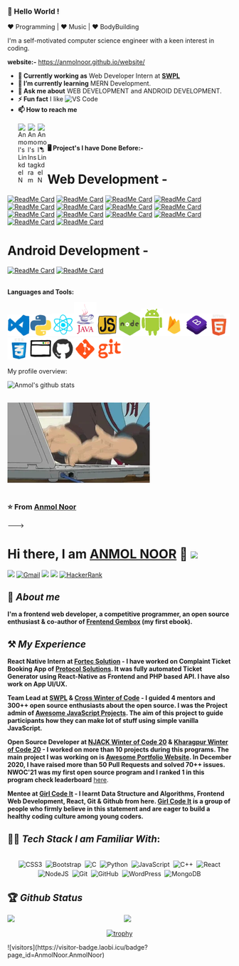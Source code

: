 
<!--- 

<p align="center">
  <img src="https://github.com/Anmolnoor/Anmolnoor/blob/master/gif%20profile/68747470733a2f2f6d65646961322e67697068792e636f6d2f6d656469612f587a713332314b53455348743833334d596a2f67697068792e676966.gif?raw=true">
  <h2 align="center">Profile</h2>
</p>
<!--- https://media2.giphy.com/media/Xzq321KSESHt833MYj/giphy.gif--->
  <!--- https://media4.giphy.com/media/h1QmJxwoCr19BtTkGt/giphy.gif--->
  <!--- https://media2.giphy.com/media/p4NLw3I4U0idi/giphy.gif?cid=ecf05e4785b3647002b1f1e8467f72add666753d02755381&rid=giphy.gif --->
  <!--- https://media3.giphy.com/media/kH6CqYiquZawmU1HI6/giphy.gif?cid=ecf05e476ef3a2ba3e3db6069758c530516705d3794bbb18&rid=giphy.gif  -->
  
  
  
  
  
### 👋 Hello World ! 
 
 :heart: Programming | :heart: Music | :heart: BodyBuilding 
 
I'm a self-motivated computer science engineer with a keen interest in coding.

**website:-** https://anmolnoor.github.io/website/

- **💼 Currently working as** Web Developer Intern at <a href="https://swplgeek.com/" target="_blank"><b>SWPL</b></a>
- **🌱 I’m currently learning** MERN Development.
- **💬 Ask me about** WEB DEVELOPMENT and ANDROID DEVELOPMENT.
- **⚡ Fun fact** I like ![VS Code](http://img.shields.io/badge/-VS%20Code-007ACC?style=flat-square&logo=visual-studio-code&logoColor=ffffff)      
- **📫 How to reach me** <div aling="center"><br /><a href="https://www.linkedin.com/in/anmol-noor/">
  <img align="left" alt="Anmol's LinkdeIN" width="22px" src="https://cdn.jsdelivr.net/npm/simple-icons@v3/icons/linkedin.svg" />
</a><a href="https://www.instagram.com/_anmol_noor/">
  <img align="left" alt="Anmol's Instagram" width="22px" src="https://cdn.jsdelivr.net/npm/simple-icons@3.7.0/icons/instagram.svg" />
</a><a href="https://github.com/Anmolnoor">
  <img align="left" alt="Anmol's LinkdeIN" width="22px" src="https://cdn.jsdelivr.net/npm/simple-icons@3.7.0/icons/github.svg" />
</a>
<br /></div>

- **🖥️ Project's I have Done Before:-**

# Web Development -
             
[![ReadMe Card](https://github-readme-stats.vercel.app/api/pin/?username=AnmolNoor&repo=bgiet)](https://github.com/Anmolnoor/bgiet)
[![ReadMe Card](https://github-readme-stats.vercel.app/api/pin/?username=AnmolNoor&repo=Keeper)](https://github.com/Anmolnoor/Keeper.git)
[![ReadMe Card](https://github-readme-stats.vercel.app/api/pin/?username=AnmolNoor&repo=Blog-with-Database)](https://github.com/Anmolnoor/Blog-with-Database)
[![ReadMe Card](https://github-readme-stats.vercel.app/api/pin/?username=AnmolNoor&repo=website)](https://github.com/Anmolnoor/website)
[![ReadMe Card](https://github-readme-stats.vercel.app/api/pin/?username=AnmolNoor&repo=todolist)](https://github.com/Anmolnoor/todolist)
[![ReadMe Card](https://github-readme-stats.vercel.app/api/pin/?username=AnmolNoor&repo=my-express-server)](https://github.com/Anmolnoor/my-express-server)
[![ReadMe Card](https://github-readme-stats.vercel.app/api/pin/?username=AnmolNoor&repo=wiki-api)](https://github.com/Anmolnoor/wiki-api)
[![ReadMe Card](https://github-readme-stats.vercel.app/api/pin/?username=AnmolNoor&repo=weather-project)](https://github.com/Anmolnoor/weather-project)
[![ReadMe Card](https://github-readme-stats.vercel.app/api/pin/?username=AnmolNoor&repo=Newsletter-Singup)](https://github.com/Anmolnoor/Newsletter-Singup)
[![ReadMe Card](https://github-readme-stats.vercel.app/api/pin/?username=AnmolNoor&repo=Simon-Game)](https://github.com/Anmolnoor/Simon-Game)
[![ReadMe Card](https://github-readme-stats.vercel.app/api/pin/?username=AnmolNoor&repo=calculator)](https://github.com/Anmolnoor/calculator)
[![ReadMe Card](https://github-readme-stats.vercel.app/api/pin/?username=AnmolNoor&repo=Drum_Kit)](https://github.com/Anmolnoor/Drum_Kit)
[![ReadMe Card](https://github-readme-stats.vercel.app/api/pin/?username=AnmolNoor&repo=Dice_Roller)](https://github.com/Anmolnoor/Dice_Roller)
[![ReadMe Card](https://github-readme-stats.vercel.app/api/pin/?username=AnmolNoor&repo=TinDog)](https://github.com/Anmolnoor/TinDog)

# Android Development - 

[![ReadMe Card](https://github-readme-stats.vercel.app/api/pin/?username=AnmolNoor&repo=engineersyard)](https://github.com/Anmolnoor/engineersyard)
[![ReadMe Card](https://github-readme-stats.vercel.app/api/pin/?username=AnmolNoor&repo=LionorTiger)](https://github.com/Anmolnoor/LionorTiger)
<br />
<br />

**Languages and Tools:** 
<p align="left">
  <img src="https://raw.githubusercontent.com/Anmolnoor/Anmolnoor/master/gif%20profile/68747470733a2f2f692e67697068792e636f6d2f6d656469612f49647941514a564e326b56504e55726f6a4d2f3230302e77656270.webp" width="50"><img src="https://raw.githubusercontent.com/Anmolnoor/Anmolnoor/master/gif%20profile/68747470733a2f2f692e67697068792e636f6d2f6d656469612f4c4d7439363338644f38646674416a74636f2f3230302e77656270.webp" width="50"><img src="https://raw.githubusercontent.com/Anmolnoor/Anmolnoor/master/gif%20profile/68747470733a2f2f692e67697068792e636f6d2f6d656469612f654e41736a4f353574506267616f72376d612f323030772e77656270.webp" width="50"><img src="https://github.com/Anmolnoor/Anmolnoor/blob/master/gif%20profile/68747470733a2f2f6d2e6769666d616e69612e636f2e756b2f5765622d44657369676e2d416e696d617465642d476966732f416e696d617465642d5369676e732d57656273697465732f4a6176612d5369676e732f4a6176612d4c6f676f2d36323239312e6.gif?raw=true" width="50"><img src="https://raw.githubusercontent.com/Anmolnoor/Anmolnoor/master/gif%20profile/68747470733a2f2f6d65646961332e67697068792e636f6d2f6d656469612f6c6e377a32655772696951416c6c6656636e2f323030772e77656270.webp" width="50"><img src="https://raw.githubusercontent.com/Anmolnoor/Anmolnoor/master/gif%20profile/68747470733a2f2f6d65646961332e67697068792e636f6d2f6d656469612f6b64466338667562675333316238447356752f67697068792e77656270.webp" width="50"><img src="https://github.com/Anmolnoor/Anmolnoor/blob/master/gif%20profile/68747470733a2f2f6d65646961332e67697068792e636f6d2f6d656469612f55514a6c5a324f6361434132524c6647695a2f67697068792e676966.gif?raw=true" width="50"><img src="https://github.com/Anmolnoor/Anmolnoor/blob/master/gif%20profile/68747470733a2f2f6d65646961312e67697068792e636f6d2f6d656469612f5269325455634b6c614f63614442784670592f67697068792e676966.gif?raw=true" width="50"><img src="https://github.com/Anmolnoor/Anmolnoor/blob/master/gif%20profile/68747470733a2f2f6d65646961322e67697068792e636f6d2f6d656469612f5372387844704d77564b4f485557445652442f67697068792e676966.gif?raw=true" width="50"><img src="https://github.com/Anmolnoor/Anmolnoor/blob/master/gif%20profile/68747470733a2f2f6d65646961322e67697068792e636f6d2f6d656469612f584178796c524d43647062455755417672382f67697068792e676966.gif?raw=true" height="50"><img src="https://github.com/Anmolnoor/Anmolnoor/blob/master/gif%20profile/68747470733a2f2f6d65646961312e67697068792e636f6d2f6d656469612f667345615a6c644e43384131504a336d77702f67697068792e676966.gif?raw=true" width="50"><img src="https://github.com/Anmolnoor/Anmolnoor/blob/master/gif%20profile/68747470733a2f2f6d65646961312e67697068792e636f6d2f6d656469612f6a357a5939464b4777703159565a325946562f67697068792e676966.gif?raw=true" width="50"><img src="https://github.com/Anmolnoor/Anmolnoor/blob/master/gif%20profile/68747470733a2f2f6d65646961302e67697068792e636f6d2f6d656469612f4b7a4a6b7a6a676766474e355079366e6b542f67697068792e676966.gif?raw=true" width="50"><img src="https://github.com/Anmolnoor/Anmolnoor/blob/master/gif%20profile/68747470733a2f2f6d65646961332e67697068792e636f6d2f6d656469612f6b48364371596971755a61776d55314849362f67697068792e6769663f6369643d656366303565343736656633613262613365336462363036393735386335333035313637303.gif?raw=true" height="50">
  
</p>
<div><p>My profile overview: </p></div>

![Anmol's github stats](https://github-readme-stats.vercel.app/api?username=AnmolNoor&show_icons=true)
<br />
<br />

![picture](https://raw.githubusercontent.com/Anmolnoor/Anmolnoor/master/gif%20profile/giphy.webp)
<br />
<br />
### ⭐️ From [Anmol Noor ](https://github.com/AnmolNoor)   


--->






<!--
**Anmolnoor/Anmolnoor** is a ✨ _special_ ✨ repository because its `README.md` (this file) appears on your GitHub profile.
Bhai Gurdas Institute of Engineering and Technology.




[<img src="https://img.shields.io/badge/twitter-white.svg?&style=for-the-badge&logo=twitter&logoColor=%3A2F2F">](https://twitter.com/vishalraj_1)
[<img src="https://img.shields.io/badge/leetcode-%23000000.svg?&style=for-the-badge&logo=Leetcode&logoColor=orange">](https://leetcode.com/Vishal_Rajput/)

-->

# **Hi there, I am** [ANMOL NOOR](https://anmolnoor.github.io/website/) 👋 <img src="https://github.com/TheDudeThatCode/TheDudeThatCode/blob/master/Assets/Earth.gif" width="24px"> 


[<img src="https://img.shields.io/badge/Github-%23000000.svg?&style=for-the-badge&logo=github&logoColor=white">](https://github.com/Anmolnoor)
[<img alt="Gmail" src="https://img.shields.io/badge/Gmail-D14836?style=for-the-badge&logo=gmail&logoColor=white" />](mailto:anmolnoor59@gmail.com)
[<img src="https://img.shields.io/badge/linkedin-%230077B5.svg?&style=for-the-badge&logo=linkedin&logoColor=white">](https://www.linkedin.com/in/anmol-noor-47305013a)
[<img src="https://img.shields.io/badge/Portfolio-%23000000.svg?&style=for-the-badge">](https://anmolnoor.github.io/website/)
[<img alt="HackerRank" src="https://img.shields.io/badge/-Hackerrank-2EC866?style=for-the-badge&logo=HackerRank&logoColor=white"/>](https://www.hackerrank.com/anmolnoor59)

## 🚀 *About me*

**I'm a frontend web developer, a competitive programmer, an open source enthusiast & co-author of [Frentend Gembox](https://rzp.io/l/FbTFWVoyOY) (my first ebook).**

## ⚒ *My Experience*

**React Native Intern at [Fortec Solution](https://fortecsolution.com/) - I have worked on Complaint Ticket Booking App of [Protocol Solutions](https://protocolsolution.com/). It was fully automated Ticket Generator using React-Native as Frontend and PHP based API. I have also work on App UI/UX.**

**Team Lead at [SWPL](http://gssoc.girlscript.tech/) & [Cross Winter of Code](https://crosswoc.ieeedtu.in/) - I guided 4 mentors and 300++ open source enthusiasts about the open source. I was the Project admin of [Awesome JavaScript Projects](https://github.com/Vishal-raj-1/Awesome-JavaScript-Projects). The aim of this project to guide participants how they can make lot of stuff using simple vanilla JavaScript.**

**Open Source Developer at [NJACK Winter of Code 20](njackwinterofcode.github.io) & [Kharagpur Winter of Code 20](https://kwoc.kossiitkgp.org/) - I worked on more than 10 projects during this programs. The main project I was working on is [Awesome Portfolio Website](https://github.com/smaranjitghose/awesome-portfolio-websites). In December 2020, I have raised more than 50 Pull Requests and solved 70++ issues. NWOC'21 was my first open source program and I ranked 1 in this program check leaderboard** [here](https://njackwinterofcode.github.io/leaderboard.html).

**Mentee at [Girl Code It](https://github.com/Girl-Code-It) - I learnt Data Structure and Algorithms, Frontend Web Development, React, Git & Github from here. [Girl Code It](https://girlcodeit.com/) is a group of people who firmly believe in this statement and are eager to build a healthy coding culture among young coders.**

## 👨‍💻 *Tech Stack I am Familiar With*:

<p align="center">
<br/>
<img alt="CSS3" src="https://img.shields.io/badge/css3%20-%231572B6.svg?&style=for-the-badge&logo=css3&logoColor=white" style="margin:2px;"/>
<img alt="Bootstrap" src="https://img.shields.io/badge/bootstrap%20-%23563D7C.svg?&style=for-the-badge&logo=bootstrap&logoColor=white" style="margin:2px;"/>
<img alt="C" src="https://img.shields.io/badge/c%20-%2300599C.svg?&style=for-the-badge&logo=c&logoColor=white" style="margin:2px;"/>
<img alt="Python" src="https://img.shields.io/badge/python%20-%2314354C.svg?&style=for-the-badge&logo=python&logoColor=white" style="margin:2px;"/>
<img alt="JavaScript" src="https://img.shields.io/badge/javascript%20-%23323330.svg?&style=for-the-badge&logo=javascript&logoColor=%23F7DF1E" style="margin:2px;"/>
<img alt="C++" src="https://img.shields.io/badge/c++%20-%2300599C.svg?&style=for-the-badge&logo=c%2B%2B&ogoColor=white" style="margin:2px;"/>
<img alt="React" src="https://img.shields.io/badge/react%20-%2320232a.svg?&style=for-the-badge&logo=react&logoColor=%2361DAFB" style="margin:2px;"/>
<img alt="NodeJS" src="https://img.shields.io/badge/node.js%20-%2343853D.svg?&style=for-the-badge&logo=node.js&logoColor=white" style="margin:2px;"/>
<img alt="Git" src="https://img.shields.io/badge/git%20-%23F05033.svg?&style=for-the-badge&logo=git&logoColor=white" style="margin:2px;"/>
<img alt="GitHub" src="https://img.shields.io/badge/github%20-%23121011.svg?&style=for-the-badge&logo=github&logoColor=white" style="margin:2px;"/>
<img alt="WordPress" src="https://img.shields.io/badge/WordPress%20-%23117AC9.svg?&style=for-the-badge&logo=WordPress&logoColor=white" style="margin:2px;"/>
<img alt="MongoDB" src ="https://img.shields.io/badge/MongoDB-%234ea94b.svg?&style=for-the-badge&logo=mongodb&logoColor=white" style="margin:2px;"/>
<br/>
</p>

## 🏆 *Github Status*

<img  src="https://github-readme-stats.vercel.app/api?username=Anmolnoor&show_icons=true&hide_border=true&theme=dark" width="48%" align="right" >
<img  src="https://github-readme-streak-stats.herokuapp.com/?user=Anmolnoor&theme=dark" width="48%" >
<br>

<div align="center">
  
[![trophy](https://github-profile-trophy.vercel.app/?username=Anmolnoor&rank=S,SSS,SS,AAA,AA,SECRET,A&theme=juicyfresh&margin-w=150)](https://github.com/ryo-ma/github-profile-trophy)

</div>
![visitors](https://visitor-badge.laobi.icu/badge?page_id=AnmolNoor.AnmolNoor)

 
